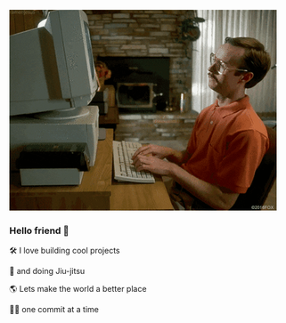 ![](./working.gif)

### Hello friend 🫶

🛠️ I love building cool projects 

🥋 and doing Jiu-jitsu 

🌎 Lets make the world a better place
 
👨‍💻 one commit at a time 


<!--
**sdatok/sdatok** is a ✨ _special_ ✨ repository because its `README.md` (this file) appears on your GitHub profile.

Here are some ideas to get you started:

- 🔭 I’m currently working on ...
- 🌱 I’m currently learning ...
- 👯 I’m looking to collaborate on ...
- 🤔 I’m looking for help with ...
- 💬 Ask me about ...
- 📫 How to reach me: ...
- 😄 Pronouns: ...
- ⚡ Fun fact: ...
-->
